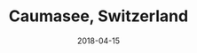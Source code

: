 ---
title: Caumasee, Switzerland
date: 2018-04-15
countries:
  - Switzerland
resources:
  - src: feature.jpg
    params: 
      weight: 0
  - src: DSCF6200.jpg
    params: 
      weight: 1
  - src: DSCF6227.jpg
    params: 
      weight: 2
  - src: DSCF6228.jpg
    params: 
      weight: 3
  - src: DSCF6235.jpg
    params: 
      weight: 4
  - src: DSCF6260.jpg
    params: 
      weight: 5
  - src: DSCF6280.jpg
    params: 
      weight: 6
  - src: DSCF6287.jpg
    params: 
      weight: 7
  - src: DSCF6302.jpg
    params: 
      weight: 8
  - src: DSCF6339.jpg
    params: 
      weight: 9
  - src: DSCF6343.jpg
    params: 
      weight: 10
  - src: DSCF6356.jpg
    params: 
      weight: 11
  - src: DSCF6390.jpg
    params: 
      weight: 12
  - src: DSCF6406.jpg
    params: 
      weight: 13
---